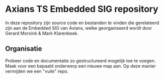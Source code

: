 # Axians TS Embedded SIG repository

In deze repository zijn source code en bestanden te vinden die gerelateerd zijn aan de Embedded SIG van Axians, welke georganiseerd wordt door Gerard Morsink & Mark Klarenbeek.

## Organisatie

Probeer code en documentatie zo gestructureerd mogelijk toe te voegen. Maak voor een bepaald onderwerp een nieuwe map aan. Op deze manier vermijden we een "vuile" repo.
